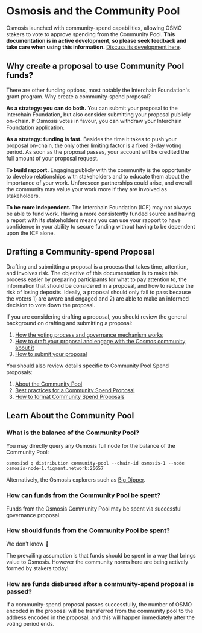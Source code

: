 # Osmosis and the Community Pool

Osmosis launched with community-spend capabilities, allowing OSMO stakers to vote to approve spending from the Community Pool. **This documentation is in active development, so please seek feedback and take care when using this information.** [Discuss its development here](https://forum.cosmos.network/t/gwg-community-spend-best-practices/3240).

## Why create a proposal to use Community Pool funds?

There are other funding options, most notably the Interchain Foundation's grant program. Why create a community-spend proposal?

**As a strategy: you can do both.** You can submit your proposal to the Interchain Foundation, but also consider submitting your proposal publicly on-chain. If Osmosis votes in favour, you can withdraw your Interchain Foundation application.

**As a strategy: funding is fast.** Besides the time it takes to push your proposal on-chain, the only other limiting factor is a fixed 3-day voting period. As soon as the proposal passes, your account will be credited the full amount of your proposal request.

**To build rapport.** Engaging publicly with the community is the opportunity to develop relationships with stakeholders and to educate them about the importance of your work. Unforeseen partnerships could arise, and overall the community may value your work more if they are involved as stakeholders.

**To be more independent.** The Interchain Foundation (ICF) may not always be able to fund work. Having a more consistently funded source and having a report with its stakeholders means you can use your rapport to have confidence in your ability to secure funding without having to be dependent upon the ICF alone.

## Drafting a Community-spend Proposal

Drafting and submitting a proposal is a process that takes time, attention, and involves risk. The objective of this documentation is to make this process easier by preparing participants for what to pay attention to, the information that should be considered in a proposal, and how to reduce the risk of losing deposits. Ideally, a proposal should only fail to pass because the voters 1) are aware and engaged and 2) are able to make an informed decision to vote down the proposal.

If you are considering drafting a proposal, you should review the general
background on drafting and submitting a proposal:
1. [How the voting process and governance mechanism works](/overview.md)
1. [How to draft your proposal and engage with the Cosmos community about it](/best_practices.md)
1. [How to submit your proposal](/submitting.md)

You should also review details specific to Community Pool Spend proposals:

1. [About the Community Pool](#learn-about-the-community-pool)
1. [Best practices for a Community Spend Proposal](best_practices.md)
1. [How to format Community Spend Proposals](formatting.md)

## Learn About the Community Pool

### What is the balance of the Community Pool?
You may directly query any Osmosis full node for the balance of the Community Pool:

```osmosisd q distribution community-pool --chain-id osmosis-1 --node osmosis-node-1.figment.network:26657```

Alternatively, the Osmosis explorers such as [Big Dipper](https://osmosis.bigdipper.live).

### How can funds from the Community Pool be spent?

Funds from the Osmosis Community Pool may be spent via successful governance proposal.

### How should funds from the Community Pool be spent?

We don't know 🤷

The prevailing assumption is that funds should be spent in a way that brings value to Osmosis.
However the community norms here are being actively formed by stakers today!

### How are funds disbursed after a community-spend proposal is passed?

If a community-spend proposal passes successfully, the number of OSMO encoded in the proposal will be transferred from the community pool to the address encoded in the proposal, and this will happen immediately after the voting period ends.
